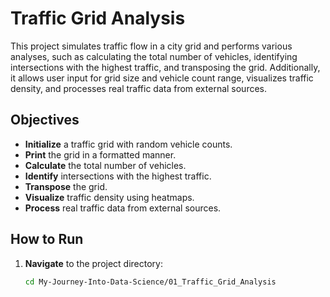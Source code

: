 # Traffic Grid Analysis

This project simulates traffic flow in a city grid and performs various analyses, such as calculating the total number of vehicles, identifying intersections with the highest traffic, and transposing the grid. Additionally, it allows user input for grid size and vehicle count range, visualizes traffic density, and processes real traffic data from external sources.

## Objectives

- **Initialize** a traffic grid with random vehicle counts.
- **Print** the grid in a formatted manner.
- **Calculate** the total number of vehicles.
- **Identify** intersections with the highest traffic.
- **Transpose** the grid.
- **Visualize** traffic density using heatmaps.
- **Process** real traffic data from external sources.

## How to Run

1. **Navigate** to the project directory:

   ```bash
   cd My-Journey-Into-Data-Science/01_Traffic_Grid_Analysis